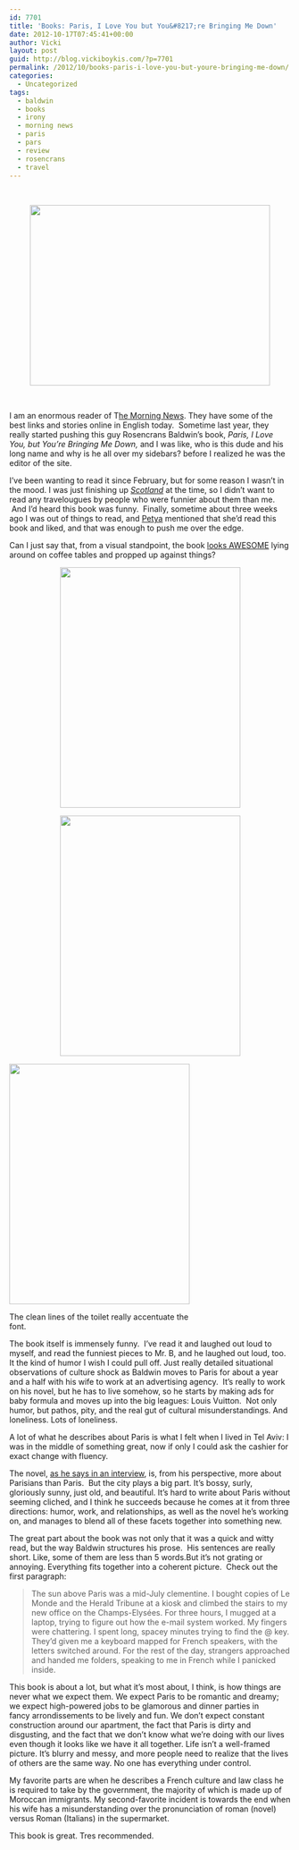 ```yaml
---
id: 7701
title: 'Books: Paris, I Love You but You&#8217;re Bringing Me Down'
date: 2012-10-17T07:45:41+00:00
author: Vicki
layout: post
guid: http://blog.vickiboykis.com/?p=7701
permalink: /2012/10/books-paris-i-love-you-but-youre-bringing-me-down/
categories:
  - Uncategorized
tags:
  - baldwin
  - books
  - irony
  - morning news
  - paris
  - pars
  - review
  - rosencrans
  - travel
---
```

&nbsp;

<p style="text-align: center;">
  <a href="http://blog.vickiboykis.com/wp-content/uploads/2012/10/IMG_20120928_180900.jpg"><img class="aligncenter  wp-image-7702" title="IMG_20120928_180900" src="http://blog.vickiboykis.com/wp-content/uploads/2012/10/IMG_20120928_180900-1024x768.jpg" alt="" width="430" height="323" /></a>
</p>

&nbsp;

I am an enormous reader of T<a href="http://www.themorningnews.org/" target="_blank">he Morning News</a>. They have some of the best links and stories online in English today.  Sometime last year, they really started pushing this guy Rosencrans Baldwin&#8217;s book, _Paris, I Love You, but You&#8217;re Bringing Me Down,_ and I was like, who is this dude and his long name and why is he all over my sidebars? before I realized he was the editor of the site.

I&#8217;ve been wanting to read it since February, but for some reason I wasn&#8217;t in the mood. I was just finishing up <a href="http://ebook.vickiboykis.com/" target="_blank"><em>Scotland</em></a> at the time, so I didn&#8217;t want to read any travelougues by people who were funnier about them than me.  And I&#8217;d heard this book was funny.  Finally, sometime about three weeks ago I was out of things to read, and <a href="http://www.themigrantbookclub.com/" target="_blank">Petya</a> mentioned that she&#8217;d read this book and liked, and that was enough to push me over the edge.

<!--more-->

Can I just say that, from a visual standpoint, the book <a href="http://blog.vickiboykis.com/2012/08/judging-a-book-by-its-cover/" target="_blank">looks AWESOME</a> lying around on coffee tables and propped up against things?

<p style="text-align: center;">
  <a href="http://blog.vickiboykis.com/wp-content/uploads/2012/10/IMG_20121017_073223.jpg"><img class="aligncenter  wp-image-7703" title="IMG_20121017_073223" src="http://blog.vickiboykis.com/wp-content/uploads/2012/10/IMG_20121017_073223-768x1024.jpg" alt="" width="323" height="430" /></a>
</p>

<p style="text-align: center;">
  <a href="http://blog.vickiboykis.com/wp-content/uploads/2012/10/IMG_20121017_073237.jpg"><img class="aligncenter  wp-image-7704" title="IMG_20121017_073237" src="http://blog.vickiboykis.com/wp-content/uploads/2012/10/IMG_20121017_073237-768x1024.jpg" alt="" width="323" height="430" /></a>
</p>

<div id="attachment_7705" style="width: 333px" class="wp-caption aligncenter">
  <a href="http://blog.vickiboykis.com/wp-content/uploads/2012/10/IMG_20121017_073255.jpg"><img class=" wp-image-7705" title="IMG_20121017_073255" src="http://blog.vickiboykis.com/wp-content/uploads/2012/10/IMG_20121017_073255-768x1024.jpg" alt="" width="323" height="430" /></a>
  
  <p class="wp-caption-text">
    The clean lines of the toilet really accentuate the font.
  </p>
</div>

The book itself is immensely funny.  I&#8217;ve read it and laughed out loud to myself, and read the funniest pieces to Mr. B, and he laughed out loud, too. It the kind of humor I wish I could pull off. Just really detailed situational observations of culture shock as Baldwin moves to Paris for about a year and a half with his wife to work at an advertising agency.  It&#8217;s really to work on his novel, but he has to live somehow, so he starts by making ads for baby formula and moves up into the big leagues: Louis Vuitton.  Not only humor, but pathos, pity, and the real gut of cultural misunderstandings. And loneliness. Lots of loneliness.

A lot of what he describes about Paris is what I felt when I lived in Tel Aviv: I was in the middle of something great, now if only I could ask the cashier for exact change with fluency.

The novel, <a href="http://parisimperfect.wordpress.com/2012/09/05/paris-i-love-you-but-youre-bringing-me-down/" target="_blank">as he says in an interview</a>, is, from his perspective, more about Parisians than Paris.  But the city plays a big part. It&#8217;s bossy, surly, gloriously sunny, just old, and beautiful. It&#8217;s hard to write about Paris without seeming cliched, and I think he succeeds because he comes at it from three directions: humor, work, and relationships, as well as the novel he&#8217;s working on, and manages to blend all of these facets together into something new.

The great part about the book was not only that it was a quick and witty read, but the way Baldwin structures his prose.  His sentences are really short. Like, some of them are less than 5 words.But it&#8217;s not grating or annoying. Everything fits together into a coherent picture.  Check out the first paragraph:

> The sun above Paris was a mid-July clementine. I bought copies of Le Monde and the Herald Tribune at a kiosk and climbed the stairs to my new office on the Champs-Elysées. For three hours, I mugged at a laptop, trying to figure out how the e-mail system worked. My fingers were chattering. I spent long, spacey minutes trying to find the @ key. They’d given me a keyboard mapped for French speakers, with the letters switched around. For the rest of the day, strangers approached and handed me folders, speaking to me in French while I panicked inside.

This book is about a lot, but what it&#8217;s most about, I think, is how things are never what we expect them. We expect Paris to be romantic and dreamy; we expect high-powered jobs to be glamorous and dinner parties in fancy arrondissements to be lively and fun. We don&#8217;t expect constant construction around our apartment, the fact that Paris is dirty and disgusting, and the fact that we don&#8217;t know what we&#8217;re doing with our lives even though it looks like we have it all together. Life isn&#8217;t a well-framed picture. It&#8217;s blurry and messy, and more people need to realize that the lives of others are the same way. No one has everything under control.

My favorite parts are when he describes a French culture and law class he is required to take by the government, the majority of which is made up of Moroccan immigrants. My second-favorite incident is towards the end when his wife has a misunderstanding over the pronunciation of roman (novel) versus Roman (Italians) in the supermarket.

This book is great. Tres recommended.

&nbsp;